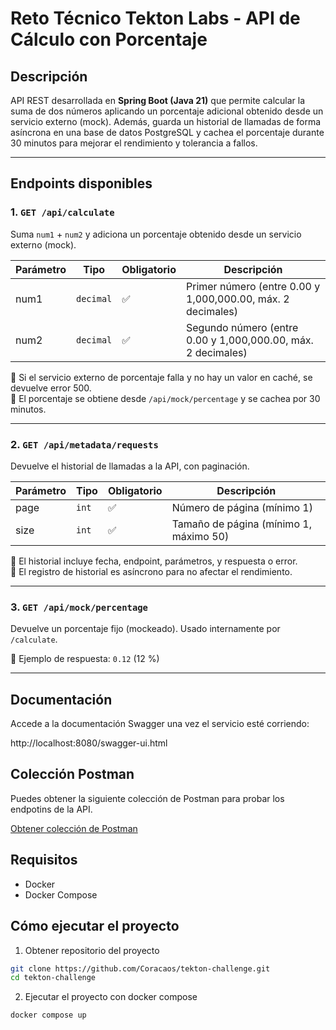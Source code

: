 # Reto Técnico Tekton Labs - API de Cálculo con Porcentaje 

## Descripción

API REST desarrollada en **Spring Boot (Java 21)** que permite calcular la suma de dos números aplicando un porcentaje adicional obtenido desde un servicio externo (mock). Además, guarda un historial de llamadas de forma asíncrona en una base de datos PostgreSQL y cachea el porcentaje durante 30 minutos para mejorar el rendimiento y tolerancia a fallos.

---

## Endpoints disponibles

### 1. `GET /api/calculate`

Suma `num1` + `num2` y adiciona un porcentaje obtenido desde un servicio externo (mock).

| Parámetro | Tipo       | Obligatorio | Descripción                                                                 |
|-----------|------------|-------------|-----------------------------------------------------------------------------|
| num1      | `decimal`  | ✅           | Primer número (entre 0.00 y 1,000,000.00, máx. 2 decimales)                 |
| num2      | `decimal`  | ✅           | Segundo número (entre 0.00 y 1,000,000.00, máx. 2 decimales)                |

📌 Si el servicio externo de porcentaje falla y no hay un valor en caché, se devuelve error 500.  
📌 El porcentaje se obtiene desde `/api/mock/percentage` y se cachea por 30 minutos.

---

### 2. `GET /api/metadata/requests`

Devuelve el historial de llamadas a la API, con paginación.

| Parámetro | Tipo     | Obligatorio | Descripción                                     |
|-----------|----------|-------------|-------------------------------------------------|
| page      | `int`    | ✅           | Número de página (mínimo 1)                     |
| size      | `int`    | ✅           | Tamaño de página (mínimo 1, máximo 50)          |

📌 El historial incluye fecha, endpoint, parámetros, y respuesta o error.  
📌 El registro de historial es asíncrono para no afectar el rendimiento.

---

### 3. `GET /api/mock/percentage`

Devuelve un porcentaje fijo (mockeado). Usado internamente por `/calculate`.

📌 Ejemplo de respuesta: `0.12` (12 %)

---

## Documentación
Accede a la documentación Swagger una vez el servicio esté corriendo:

http://localhost:8080/swagger-ui.html

## Colección Postman 

Puedes obtener la siguiente colección de Postman para probar los endpotins de la API.

[Obtener colección de Postman](https://github.com/coracaos/tekton-challenge/blob/main/postman/Tekton_Challenge.postman_collection.json)

## Requisitos

- Docker
- Docker Compose

## Cómo ejecutar el proyecto

1) Obtener repositorio del proyecto
```bash
git clone https://github.com/Coracaos/tekton-challenge.git
cd tekton-challenge
```
2) Ejecutar el proyecto con docker compose
```bash
docker compose up
```
